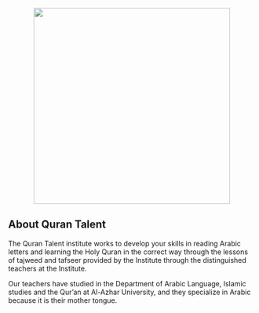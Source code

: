 <p align="center"><a href="https://qurantalent.com" target="_blank"><img src="https://qurantalent.com/assets/img/Artboard 4.svg" width="400"></a></p>



## About Quran Talent

The Quran Talent institute works to develop your skills in reading Arabic letters and learning the Holy Quran in the correct way through the lessons of tajweed and tafseer provided by the Institute through the distinguished teachers at the Institute.

Our teachers have studied in the Department of Arabic Language, Islamic studies and the Qur’an at Al-Azhar University, and they specialize in Arabic because it is their mother tongue.


